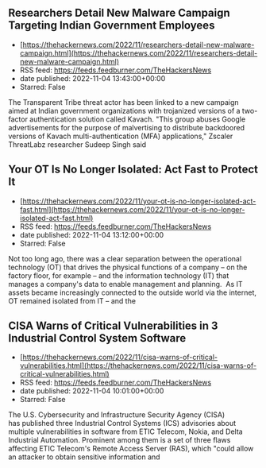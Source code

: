 ## Researchers Detail New Malware Campaign Targeting Indian Government Employees
 - [https://thehackernews.com/2022/11/researchers-detail-new-malware-campaign.html](https://thehackernews.com/2022/11/researchers-detail-new-malware-campaign.html)
 - RSS feed: https://feeds.feedburner.com/TheHackersNews
 - date published: 2022-11-04 13:43:00+00:00
 - Starred: False

The Transparent Tribe threat actor has been linked to a new campaign aimed at Indian government organizations with trojanized versions of a two-factor authentication solution called Kavach.
"This group abuses Google advertisements for the purpose of malvertising to distribute backdoored versions of Kavach multi-authentication (MFA) applications," Zscaler ThreatLabz researcher Sudeep Singh said

## Your OT Is No Longer Isolated: Act Fast to Protect It
 - [https://thehackernews.com/2022/11/your-ot-is-no-longer-isolated-act-fast.html](https://thehackernews.com/2022/11/your-ot-is-no-longer-isolated-act-fast.html)
 - RSS feed: https://feeds.feedburner.com/TheHackersNews
 - date published: 2022-11-04 13:12:00+00:00
 - Starred: False

Not too long ago, there was a clear separation between the operational technology (OT) that drives the physical functions of a company – on the factory floor, for example – and the information technology (IT) that manages a company's data to enable management and planning. 
As IT assets became increasingly connected to the outside world via the internet, OT remained isolated from IT – and the

## CISA Warns of Critical Vulnerabilities in 3 Industrial Control System Software
 - [https://thehackernews.com/2022/11/cisa-warns-of-critical-vulnerabilities.html](https://thehackernews.com/2022/11/cisa-warns-of-critical-vulnerabilities.html)
 - RSS feed: https://feeds.feedburner.com/TheHackersNews
 - date published: 2022-11-04 10:01:00+00:00
 - Starred: False

The U.S. Cybersecurity and Infrastructure Security Agency (CISA) has published three Industrial Control Systems (ICS) advisories about multiple vulnerabilities in software from ETIC Telecom, Nokia, and Delta Industrial Automation.
Prominent among them is a set of three flaws affecting ETIC Telecom's Remote Access Server (RAS), which "could allow an attacker to obtain sensitive information and
